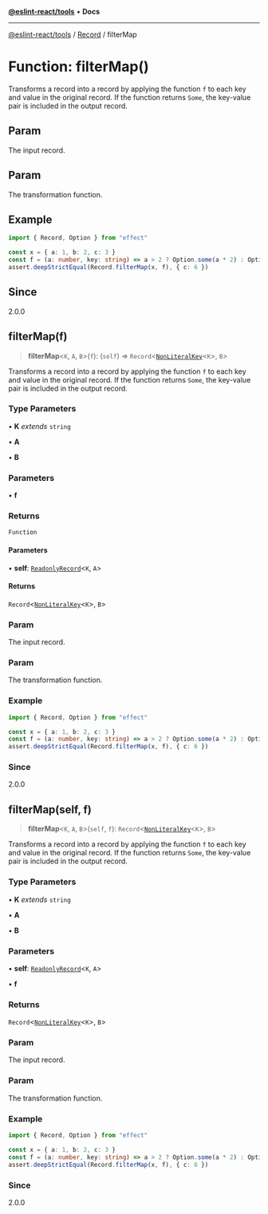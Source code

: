 [**@eslint-react/tools**](../../../README.md) • **Docs**

***

[@eslint-react/tools](../../../README.md) / [Record](../README.md) / filterMap

# Function: filterMap()

Transforms a record into a record by applying the function `f` to each key and value in the original record.
If the function returns `Some`, the key-value pair is included in the output record.

## Param

The input record.

## Param

The transformation function.

## Example

```ts
import { Record, Option } from "effect"

const x = { a: 1, b: 2, c: 3 }
const f = (a: number, key: string) => a > 2 ? Option.some(a * 2) : Option.none()
assert.deepStrictEqual(Record.filterMap(x, f), { c: 6 })
```

## Since

2.0.0

## filterMap(f)

> **filterMap**\<`K`, `A`, `B`\>(`f`): (`self`) => `Record`\<[`NonLiteralKey`](../namespaces/ReadonlyRecord/type-aliases/NonLiteralKey.md)\<`K`\>, `B`\>

Transforms a record into a record by applying the function `f` to each key and value in the original record.
If the function returns `Some`, the key-value pair is included in the output record.

### Type Parameters

• **K** *extends* `string`

• **A**

• **B**

### Parameters

• **f**

### Returns

`Function`

#### Parameters

• **self**: [`ReadonlyRecord`](../type-aliases/ReadonlyRecord.md)\<`K`, `A`\>

#### Returns

`Record`\<[`NonLiteralKey`](../namespaces/ReadonlyRecord/type-aliases/NonLiteralKey.md)\<`K`\>, `B`\>

### Param

The input record.

### Param

The transformation function.

### Example

```ts
import { Record, Option } from "effect"

const x = { a: 1, b: 2, c: 3 }
const f = (a: number, key: string) => a > 2 ? Option.some(a * 2) : Option.none()
assert.deepStrictEqual(Record.filterMap(x, f), { c: 6 })
```

### Since

2.0.0

## filterMap(self, f)

> **filterMap**\<`K`, `A`, `B`\>(`self`, `f`): `Record`\<[`NonLiteralKey`](../namespaces/ReadonlyRecord/type-aliases/NonLiteralKey.md)\<`K`\>, `B`\>

Transforms a record into a record by applying the function `f` to each key and value in the original record.
If the function returns `Some`, the key-value pair is included in the output record.

### Type Parameters

• **K** *extends* `string`

• **A**

• **B**

### Parameters

• **self**: [`ReadonlyRecord`](../type-aliases/ReadonlyRecord.md)\<`K`, `A`\>

• **f**

### Returns

`Record`\<[`NonLiteralKey`](../namespaces/ReadonlyRecord/type-aliases/NonLiteralKey.md)\<`K`\>, `B`\>

### Param

The input record.

### Param

The transformation function.

### Example

```ts
import { Record, Option } from "effect"

const x = { a: 1, b: 2, c: 3 }
const f = (a: number, key: string) => a > 2 ? Option.some(a * 2) : Option.none()
assert.deepStrictEqual(Record.filterMap(x, f), { c: 6 })
```

### Since

2.0.0
